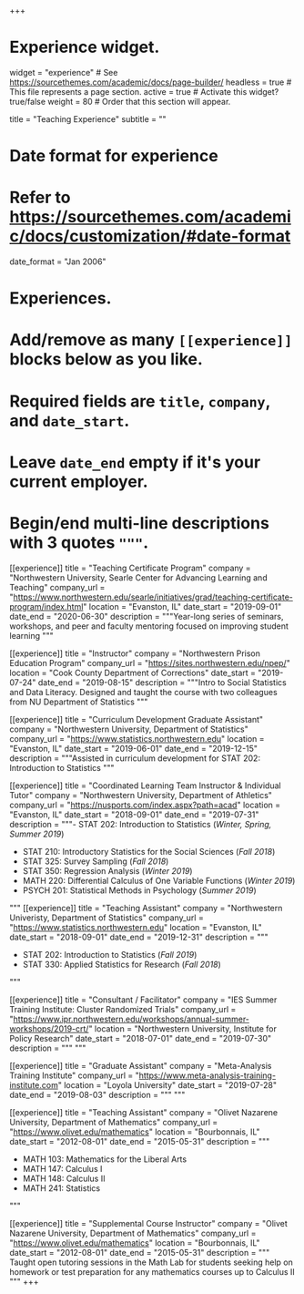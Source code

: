 +++
# Experience widget.
widget = "experience"  # See https://sourcethemes.com/academic/docs/page-builder/
headless = true  # This file represents a page section.
active = true  # Activate this widget? true/false
weight = 80  # Order that this section will appear.

title = "Teaching Experience"
subtitle = ""

# Date format for experience
#   Refer to https://sourcethemes.com/academic/docs/customization/#date-format
date_format = "Jan 2006"

# Experiences.
#   Add/remove as many `[[experience]]` blocks below as you like.
#   Required fields are `title`, `company`, and `date_start`.
#   Leave `date_end` empty if it's your current employer.
#   Begin/end multi-line descriptions with 3 quotes `"""`.

[[experience]]
  title = "Teaching Certificate Program"
  company = "Northwestern University, Searle Center for Advancing Learning and Teaching"
  company_url = "https://www.northwestern.edu/searle/initiatives/grad/teaching-certificate-program/index.html"
  location = "Evanston, IL"
  date_start = "2019-09-01"
  date_end = "2020-06-30"
  description = """Year-long series of seminars, workshops, and peer and faculty mentoring focused on improving student learning
"""

[[experience]]
  title = "Instructor"
  company = "Northwestern Prison Education Program"
  company_url = "https://sites.northwestern.edu/npep/"
  location = "Cook County Department of Corrections"
  date_start = "2019-07-24"
  date_end = "2019-08-15"
  description = """Intro to Social Statistics and Data Literacy. 
  Designed and taught the course with two colleagues from NU Department of Statistics
"""

[[experience]]
  title = "Curriculum Development Graduate Assistant"
  company = "Northwestern University, Department of Statistics"
  company_url = "https://www.statistics.northwestern.edu"
  location = "Evanston, IL"
  date_start = "2019-06-01"
  date_end = "2019-12-15"
  description = """Assisted in curriculum development for STAT 202: Introduction to Statistics
"""

[[experience]]
  title = "Coordinated Learning Team Instructor & Individual Tutor"
  company = "Northwestern University, Department of Athletics"
  company_url = "https://nusports.com/index.aspx?path=acad"
  location = "Evanston, IL"
  date_start = "2018-09-01"
  date_end = "2019-07-31"
  description = """- STAT 202: Introduction to Statistics (*Winter, Spring, Summer 2019*)
- STAT 210: Introductory Statistics for the Social Sciences (*Fall 2018*)
- STAT 325: Survey Sampling (*Fall 2018*)
- STAT 350: Regression Analysis (*Winter 2019*)
- MATH 220: Differential Calculus of One Variable Functions (*Winter 2019*)
- PSYCH 201: Statistical Methods in Psychology (*Summer 2019*)

"""
[[experience]]
  title = "Teaching Assistant"
  company = "Northwestern Univeristy, Department of Statistics"
  company_url = "https://www.statistics.northwestern.edu"
  location = "Evanston, IL"
  date_start = "2018-09-01"
  date_end = "2019-12-31"
  description = """
  - STAT 202: Introduction to Statistics (*Fall 2019*)
  - STAT 330: Applied Statistics for Research (*Fall 2018*)

"""

[[experience]]
  title = "Consultant / Facilitator"
  company = "IES Summer Training Institute: Cluster Randomized Trials"
  company_url = "https://www.ipr.northwestern.edu/workshops/annual-summer-workshops/2019-crt/"
  location = "Northwestern University, Institute for Policy Research"
  date_start = "2018-07-01"
  date_end = "2019-07-30"
  description = """
"""

[[experience]]
  title = "Graduate Assistant"
  company = "Meta-Analysis Training Institute"
  company_url = "https://www.meta-analysis-training-institute.com"
  location = "Loyola University"
  date_start = "2019-07-28"
  date_end = "2019-08-03"
  description = """
"""

[[experience]]
  title = "Teaching Assistant"
  company = "Olivet Nazarene University, Department of Mathematics"
  company_url = "https://www.olivet.edu/mathematics"
  location = "Bourbonnais, IL"
  date_start = "2012-08-01"
  date_end = "2015-05-31"
  description = """
  - MATH 103: Mathematics for the Liberal Arts
  - MATH 147: Calculus I
  - MATH 148: Calculus II
  - MATH 241: Statistics

"""

[[experience]]
  title = "Supplemental Course Instructor"
  company = "Olivet Nazarene University, Department of Mathematics"
  company_url = "https://www.olivet.edu/mathematics"
  location = "Bourbonnais, IL"
  date_start = "2012-08-01"
  date_end = "2015-05-31"
  description = """
Taught open tutoring sessions in the Math Lab for students seeking help 
on homework or test preparation for any mathematics courses up to 
Calculus II
"""
+++

